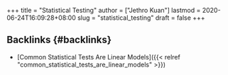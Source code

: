 +++
title = "Statistical Testing"
author = ["Jethro Kuan"]
lastmod = 2020-06-24T16:09:28+08:00
slug = "statistical_testing"
draft = false
+++

## Backlinks {#backlinks}

- [Common Statistical Tests Are Linear Models]({{< relref "common_statistical_tests_are_linear_models" >}})

